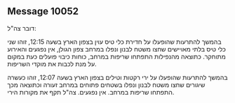## Message 10052

דובר צה"ל:

בהמשך להתרעות שהופעלו על חדירת כלי טיס עוין בצפון הארץ בשעה 12:15, זוהו שני כלי טיס בלתי מאויישים שחצו משטח לבנון ונפלו במרחב צפון הגולן, אין נפגעים והאירוע מתוחקר. כתוצאה מהנפילות התפתחו שריפות במרחב, כוחות כיבוי פועלים כעת במקום על מנת לכבות את מוקדי השריפות.

בהמשך להתרעות שהופעלו על ירי רקטות וטילים בצפון הארץ בשעה 12:07, זוהו כעשרה שיגורים שחצו משטח לבנון ונפלו בשטחים פתוחים במרחב זעורה וכתוצאה מכך התפתחו שריפות במרחב. אין נפגעים.
צה"ל תקף את מקורות הירי.

